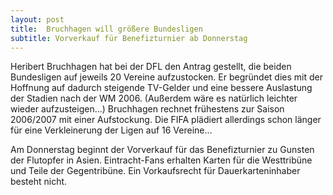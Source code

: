 ```yaml
---
layout: post
title:  Bruchhagen will größere Bundesligen
subtitle: Vorverkauf für Benefizturnier ab Donnerstag
---
```


Heribert Bruchhagen hat bei der DFL den Antrag gestellt, die beiden Bundesligen auf jeweils 20 Vereine aufzustocken. Er begründet dies mit der Hoffnung auf dadurch steigende TV-Gelder und eine bessere Auslastung der Stadien nach der WM 2006. (Außerdem wäre es natürlich leichter wieder aufzusteigen...) Bruchhagen rechnet frühestens zur Saison 2006/2007 mit einer Aufstockung. Die FIFA plädiert allerdings schon länger für eine Verkleinerung der Ligen auf 16 Vereine...

Am Donnerstag beginnt der Vorverkauf für das Benefizturnier zu Gunsten der Flutopfer in Asien. Eintracht-Fans erhalten Karten für die Westtribüne und Teile der Gegentribüne. Ein Vorkaufsrecht für Dauerkarteninhaber besteht nicht.
